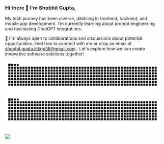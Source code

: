 ### Hi there 👋  I'm Shobhit Gupta,
My tech journey has been diverse, dabbling in frontend, backend, and mobile app development. I'm currently learning about prompt engineering and fascinating ChatGPT integrations.

🤝 I'm always open to collaborations and discussions about potential opportunities. Feel free to connect with me or drop an email at shobhit.gupta.iitkgp58@gmail.com . Let's explore how we can create innovative software solutions together!

![github contribution grid snake animation](https://raw.githubusercontent.com/shahradelahi/shahradelahi/output/github-contribution-grid-snake-dark.svg#gh-dark-mode-only)
![github contribution grid snake animation](https://raw.githubusercontent.com/shahradelahi/shahradelahi/output/github-contribution-grid-snake.svg#gh-light-mode-only)

![](https://komarev.com/ghpvc/?username=shobhit10058)
